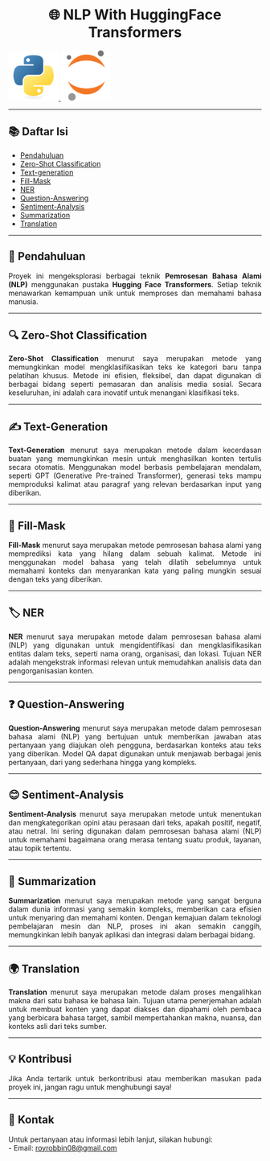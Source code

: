 <!DOCTYPE html>
<html lang="en">
<head>
    <meta charset="UTF-8">
    <meta name="viewport" content="width=device-width, initial-scale=1.0">
    <title>NLP With HuggingFace Transformers</title>
    <style>
        p {
            text-align: justify;
        }
    </style>
</head>
<body>

<h1 align="center">🌐 NLP With HuggingFace Transformers</h1>

<p align="center">
  <a href="https://www.python.org" target="_blank" rel="noreferrer">
    <img src="https://raw.githubusercontent.com/devicons/devicon/master/icons/python/python-original.svg" alt="Python" width="100" height="100"/> 
  </a>
  <a href="https://jupyter.org" target="_blank" rel="noreferrer">
    <img src="https://raw.githubusercontent.com/devicons/devicon/master/icons/jupyter/jupyter-original.svg" alt="Jupyter" width="100" height="100"/> 
  </a>
</p>

---

## 📚 Daftar Isi
- [Pendahuluan](#pendahuluan)
- [Zero-Shot Classification](#zero-shot-classification)
- [Text-generation](#text-generation)
- [Fill-Mask](#fill-mask)
- [NER](#ner)
- [Question-Answering](#question-answering)
- [Sentiment-Analysis](#sentiment-analysis)
- [Summarization](#summarization)
- [Translation](#translation)

---

## 🚀 Pendahuluan
<p>Proyek ini mengeksplorasi berbagai teknik <strong>Pemrosesan Bahasa Alami (NLP)</strong> menggunakan pustaka <strong>Hugging Face Transformers</strong>. Setiap teknik menawarkan kemampuan unik untuk memproses dan memahami bahasa manusia.</p>

---

## 🔍 Zero-Shot Classification
<p><strong>Zero-Shot Classification</strong> menurut saya merupakan metode yang memungkinkan model mengklasifikasikan teks ke kategori baru tanpa pelatihan khusus. Metode ini efisien, fleksibel, dan dapat digunakan di berbagai bidang seperti pemasaran dan analisis media sosial. Secara keseluruhan, ini adalah cara inovatif untuk menangani klasifikasi teks.</p>

---

## ✍️ Text-Generation
<p><strong>Text-Generation</strong> menurut saya merupakan metode dalam kecerdasan buatan yang memungkinkan mesin untuk menghasilkan konten tertulis secara otomatis. Menggunakan model berbasis pembelajaran mendalam, seperti GPT (Generative Pre-trained Transformer), generasi teks mampu memproduksi kalimat atau paragraf yang relevan berdasarkan input yang diberikan.</p>

---

## 📝 Fill-Mask
<p><strong>Fill-Mask</strong> menurut saya merupakan metode pemrosesan bahasa alami yang memprediksi kata yang hilang dalam sebuah kalimat. Metode ini menggunakan model bahasa yang telah dilatih sebelumnya untuk memahami konteks dan menyarankan kata yang paling mungkin sesuai dengan teks yang diberikan.</p>

---

## 🏷️ NER
<p><strong>NER</strong> menurut saya merupakan metode dalam pemrosesan bahasa alami (NLP) yang digunakan untuk mengidentifikasi dan mengklasifikasikan entitas dalam teks, seperti nama orang, organisasi, dan lokasi. Tujuan NER adalah mengekstrak informasi relevan untuk memudahkan analisis data dan pengorganisasian konten.</p>

---

## ❓ Question-Answering
<p><strong>Question-Answering</strong> menurut saya merupakan metode dalam pemrosesan bahasa alami (NLP) yang bertujuan untuk memberikan jawaban atas pertanyaan yang diajukan oleh pengguna, berdasarkan konteks atau teks yang diberikan. Model QA dapat digunakan untuk menjawab berbagai jenis pertanyaan, dari yang sederhana hingga yang kompleks.</p>

---

## 😊 Sentiment-Analysis
<p><strong>Sentiment-Analysis</strong> menurut saya merupakan metode untuk menentukan dan mengkategorikan opini atau perasaan dari teks, apakah positif, negatif, atau netral. Ini sering digunakan dalam pemrosesan bahasa alami (NLP) untuk memahami bagaimana orang merasa tentang suatu produk, layanan, atau topik tertentu.</p>

---

## 📖 Summarization
<p><strong>Summarization</strong> menurut saya merupakan metode yang sangat berguna dalam dunia informasi yang semakin kompleks, memberikan cara efisien untuk menyaring dan memahami konten. Dengan kemajuan dalam teknologi pembelajaran mesin dan NLP, proses ini akan semakin canggih, memungkinkan lebih banyak aplikasi dan integrasi dalam berbagai bidang.</p>

---

## 🌍 Translation
<p><strong>Translation</strong> menurut saya merupakan metode dalam proses mengalihkan makna dari satu bahasa ke bahasa lain. Tujuan utama penerjemahan adalah untuk membuat konten yang dapat diakses dan dipahami oleh pembaca yang berbicara bahasa target, sambil mempertahankan makna, nuansa, dan konteks asli dari teks sumber.</p>

---

## 💡 Kontribusi
<p>Jika Anda tertarik untuk berkontribusi atau memberikan masukan pada proyek ini, jangan ragu untuk menghubungi saya!</p>

---

## 📧 Kontak
<p>Untuk pertanyaan atau informasi lebih lanjut, silakan hubungi:<br>
- Email: <a href="mailto:royrobbin08@gmail.com">royrobbin08@gmail.com</a></p>

</body>
</html>
